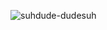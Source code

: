 ![suhdude-dudesuh](https://user-images.githubusercontent.com/26069574/221692616-9a36706f-d330-48f1-8789-cab0207fbded.gif)
